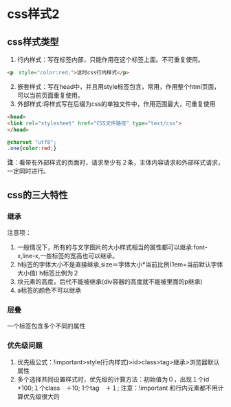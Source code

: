# css样式2
## css样式类型
1. 行内样式：写在标签内部，只能作用在这个标签上面。不可重复使用。
```html
<p　style="color:red;">这时css行内样式</p>
```
2. 嵌套样式：写在head中，并且用style标签包含，常用，作用整个html页面，可以当前页面重复使用。
3. 外部样式:将样式写在后缀为css的单独文件中，作用范围最大，可重复使用
```html
<head>
<link rel="stylesheet" href="CSS文件路径" type="text/css">
</head>
```
```css
@charset "utf8";
.one{color:red;}
```
**注**：看带有外部样式的页面时，请求至少有２条，主体内容请求和外部样式请求，一定同时进行。
## css的三大特性
### 继承
注意项：
1. 一般情况下，所有的与文字图片的大小样式相当的属性都可以继承:font-x,line-x,一些标签的宽高也可以继承。
2. h标签的字体大小不是直接继承,size＝字体大小*当前比例(1em=当前默认字体大小值) h标签比例为２
3. 块元素的高度，后代不能被继承(div容器的高度就不能被里面的p继承)
4. a标签的颜色不可以继承

### 层叠
一个标签包含多个不同的属性

### 优先级问题
1. 优先级公式：!important>style(行内样式)>id>class>tag>继承>浏览器默认属性
2. 多个选择共同设置样式时，优先级的计算方法：初始值为０，出现１个id +100;１个class　＋10; 1个tag　＋１;
注意：!important 和行内元素都不用计算优先级很大的


